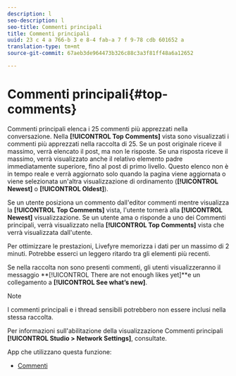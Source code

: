 ```yaml
---
description: l
seo-description: l
seo-title: Commenti principali
title: Commenti principali
uuid: 23 c 4 a 766-b 3 e 8-4 fab-a 7 f 9-78 cdb 601652 a
translation-type: tm+mt
source-git-commit: 67aeb3de964473b326c88c3a3f81ff48a6a12652

---
```



# Commenti principali{#top-comments}

Commenti principali elenca i 25 commenti più apprezzati nella conversazione. Nella **[!UICONTROL Top Comments]** vista sono visualizzati i commenti più apprezzati nella raccolta di 25. Se un post originale riceve il massimo, verrà elencato il post, ma non le risposte. Se una risposta riceve il massimo, verrà visualizzato anche il relativo elemento padre immediatamente superiore, fino al post di primo livello. Questo elenco non è in tempo reale e verrà aggiornato solo quando la pagina viene aggiornata o viene selezionata un'altra visualizzazione di ordinamento (**[!UICONTROL Newest]** o **[!UICONTROL Oldest]**).

Se un utente posiziona un commento dall'editor commenti mentre visualizza la **[!UICONTROL Top Comments]** vista, l'utente tornerà alla **[!UICONTROL Newest]** visualizzazione. Se un utente ama o risponde a uno dei Commenti principali, verrà visualizzato nella **[!UICONTROL Top Comments]** vista che verrà visualizzata dall'utente.

Per ottimizzare le prestazioni, Livefyre memorizza i dati per un massimo di 2 minuti. Potrebbe esserci un leggero ritardo tra gli elementi più recenti.

Se nella raccolta non sono presenti commenti, gli utenti visualizzeranno il messaggio **[!UICONTROL There are not enough likes yet]**e un collegamento a **[!UICONTROL See what’s new]**.

>[!NOTE]
>
>I commenti principali e i thread sensibili potrebbero non essere inclusi nella stessa raccolta.

Per informazioni sull'abilitazione della visualizzazione Commenti principali **[!UICONTROL Studio > Network Settings]**, consultate.

App che utilizzano questa funzione:

* [Commenti](/help/using/c-about-apps/c-comments/c-comments.md)

